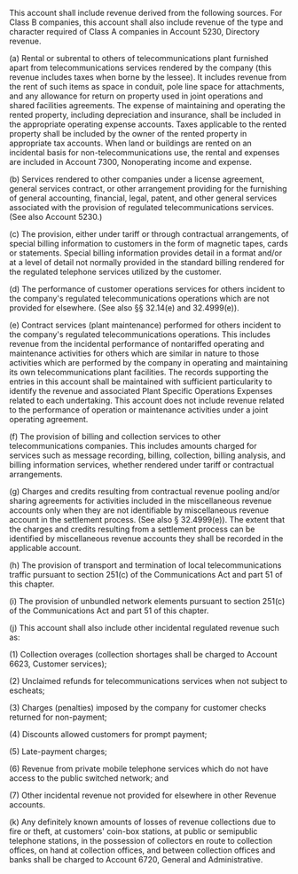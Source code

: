 This account shall include revenue derived from the following sources. For Class B companies, this account shall also include revenue of the type and character required of Class A companies in Account 5230, Directory revenue.

(a) Rental or subrental to others of telecommunications plant furnished apart from telecommunications services rendered by the company (this revenue includes taxes when borne by the lessee). It includes revenue from the rent of such items as space in conduit, pole line space for attachments, and any allowance for return on property used in joint operations and shared facilities agreements. The expense of maintaining and operating the rented property, including depreciation and insurance, shall be included in the appropriate operating expense accounts. Taxes applicable to the rented property shall be included by the owner of the rented property in appropriate tax accounts. When land or buildings are rented on an incidental basis for non-telecommunications use, the rental and expenses are included in Account 7300, Nonoperating income and expense.

(b) Services rendered to other companies under a license agreement, general services contract, or other arrangement providing for the furnishing of general accounting, financial, legal, patent, and other general services associated with the provision of regulated telecommunications services. (See also Account 5230.)

(c) The provision, either under tariff or through contractual arrangements, of special billing information to customers in the form of magnetic tapes, cards or statements. Special billing information provides detail in a format and/or at a level of detail not normally provided in the standard billing rendered for the regulated telephone services utilized by the customer.

(d) The performance of customer operations services for others incident to the company's regulated telecommunications operations which are not provided for elsewhere. (See also §§ 32.14(e) and 32.4999(e)).

(e) Contract services (plant maintenance) performed for others incident to the company's regulated telecommunications operations. This includes revenue from the incidental performance of nontariffed operating and maintenance activities for others which are similar in nature to those activities which are performed by the company in operating and maintaining its own telecommunications plant facilities. The records supporting the entries in this account shall be maintained with sufficient particularity to identify the revenue and associated Plant Specific Operations Expenses related to each undertaking. This account does not include revenue related to the performance of operation or maintenance activities under a joint operating agreement.
                      

(f) The provision of billing and collection services to other telecommunications companies. This includes amounts charged for services such as message recording, billing, collection, billing analysis, and billing information services, whether rendered under tariff or contractual arrangements.

(g) Charges and credits resulting from contractual revenue pooling and/or sharing agreements for activities included in the miscellaneous revenue accounts only when they are not identifiable by miscellaneous revenue account in the settlement process. (See also § 32.4999(e)). The extent that the charges and credits resulting from a settlement process can be identified by miscellaneous revenue accounts they shall be recorded in the applicable account.

(h) The provision of transport and termination of local telecommunications traffic pursuant to section 251(c) of the Communications Act and part 51 of this chapter.

(i) The provision of unbundled network elements pursuant to section 251(c) of the Communications Act and part 51 of this chapter.

(j) This account shall also include other incidental regulated revenue such as:

(1) Collection overages (collection shortages shall be charged to Account 6623, Customer services);

(2) Unclaimed refunds for telecommunications services when not subject to escheats;

(3) Charges (penalties) imposed by the company for customer checks returned for non-payment;

(4) Discounts allowed customers for prompt payment;

(5) Late-payment charges;

(6) Revenue from private mobile telephone services which do not have access to the public switched network; and

(7) Other incidental revenue not provided for elsewhere in other Revenue accounts.

(k) Any definitely known amounts of losses of revenue collections due to fire or theft, at customers' coin-box stations, at public or semipublic telephone stations, in the possession of collectors en route to collection offices, on hand at collection offices, and between collection offices and banks shall be charged to Account 6720, General and Administrative.

